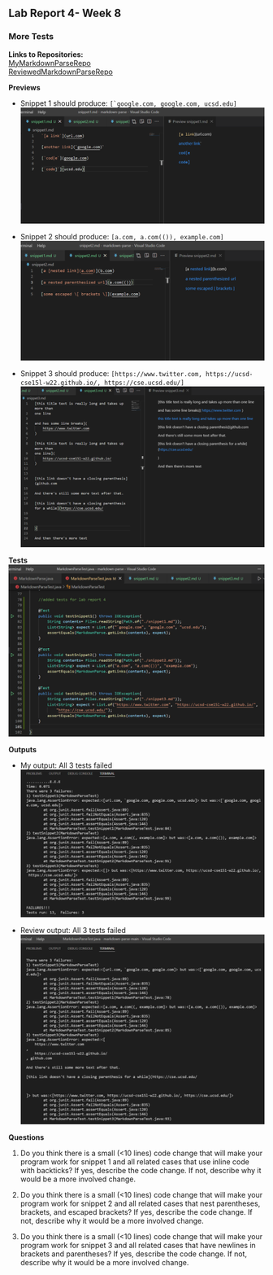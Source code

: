## Lab Report 4- Week 8
### More Tests

**Links to Repositories:** <br>
[MyMarkdownParseRepo](https://github.com/lessjiu/markdown-parse) <br>
[ReviewedMarkdownParseRepo](https://github.com/JessalynWang/markdown-parse)

**Previews**
- Snippet 1 should produce: ``[`google.com, google.com, ucsd.edu]``
![](prev1.png)

- Snippet 2 should produce: `[a.com, a.com(()), example.com]`
![](prev2.png)

- Snippet 3 should produce: `[https://www.twitter.com, https://ucsd-cse15l-w22.github.io/, https://cse.ucsd.edu/]`
![](prev3.png)

**Tests**
![](mdt.png)

**Outputs**
- My output: All 3 tests failed
![](myOutput.png)

- Review output: All 3 tests failed
![](reviewOutput.png)

**Questions**
1. Do you think there is a small (<10 lines) code change that will make your program work for snippet 1 and all related cases that use inline code with backticks? If yes, describe the code change. If not, describe why it would be a more involved change.

2. Do you think there is a small (<10 lines) code change that will make your program work for snippet 2 and all related cases that nest parentheses, brackets, and escaped brackets? If yes, describe the code change. If not, describe why it would be a more involved change.

3. Do you think there is a small (<10 lines) code change that will make your program work for snippet 3 and all related cases that have newlines in brackets and parentheses? If yes, describe the code change. If not, describe why it would be a more involved change.